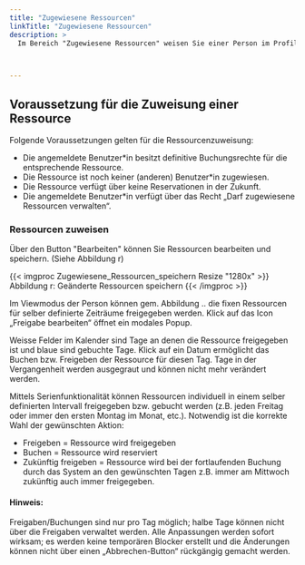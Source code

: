 ```yaml
---
title: "Zugewiesene Ressourcen"
linkTitle: "Zugewiesene Ressourcen"
description: >
  Im Bereich "Zugewiesene Ressourcen" weisen Sie einer Person im Profil Ressourcen fix zu (Langzeitbuchungen). Bereits zugewiesene Ressourcen können einzeln oder via Mehrfachselektion auch wieder entfernt werden.  
 


---
```

## Voraussetzung für die Zuweisung einer Ressource 
Folgende Voraussetzungen gelten für die Ressourcenzuweisung:
* Die angemeldete Benutzer*in besitzt definitive Buchungsrechte für die entsprechende Ressource. 
* Die Ressource ist noch keiner (anderen) Benutzer*in zugewiesen.
* Die Ressource verfügt über keine Reservationen in der Zukunft.
* Die angemeldete Benutzer*in verfügt über das Recht „Darf zugewiesene Ressourcen verwalten“.

[//]: # (Beim Klicken auf Ressourcen hinzufügen erscheint dieser Text: Der Kontext dieses Bearbeitungsvorgangs steht nicht mehr zur Verfügung. Möglicherweise wurde der Bearbeitungsvorgang bereits beendet, abgebrochen oder zu lange nicht mehr verwendet. Beginnen Sie noch einmal einen neuen Bearbeitungsvorgang und verwenden Sie nicht den Zurück-Button des Browsers.
)

### Ressourcen zuweisen 
Über den Button "Bearbeiten" können Sie Ressourcen bearbeiten und speichern. (Siehe Abbildung r)

{{< imgproc Zugewiesene_Ressourcen_speichern Resize "1280x" >}}
Abbildung r: Geänderte Ressourcen speichern
{{< /imgproc >}}

Im Viewmodus der Person können gem. Abbildung .. die fixen Ressourcen für selber definierte Zeiträume freigegeben werden. Klick auf das Icon „Freigabe bearbeiten“ öffnet ein modales Popup.

Weisse Felder im Kalender sind Tage an denen die Ressource freigegeben ist und blaue sind gebuchte Tage. Klick auf ein Datum ermöglicht das Buchen bzw. Freigeben der Ressource für diesen Tag. Tage in der Vergangenheit werden ausgegraut und können nicht mehr verändert werden.

Mittels Serienfunktionalität können Ressourcen individuell in einem selber definierten Intervall freigegeben bzw. gebucht werden (z.B. jeden Freitag oder immer den ersten Montag im Monat, etc.). Notwendig ist die korrekte Wahl der gewünschten Aktion:

* Freigeben = Ressource wird freigegeben
* Buchen = Ressource wird reserviert
* Zukünftig freigeben = Ressource wird bei der fortlaufenden Buchung durch das System an den gewünschten Tagen z.B. immer am Mittwoch zukünftig auch immer freigegeben.



#### Hinweis:
Freigaben/Buchungen sind nur pro Tag möglich; halbe Tage können nicht über die Freigaben verwaltet werden. Alle Anpassungen werden sofort wirksam; es werden keine temporären Blocker erstellt und die Änderungen können nicht über einen „Abbrechen-Button“ rückgängig gemacht werden. 
